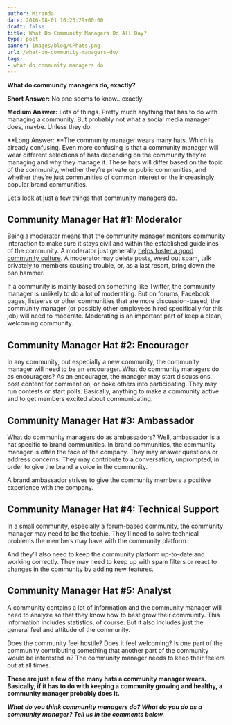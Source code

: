 ```yaml
---
author: Miranda
date: 2016-08-01 16:23:29+00:00
draft: false
title: What Do Community Managers Do All Day?
type: post
banner: images/blog/CPhats.png
url: /what-do-community-managers-do/
tags:
- what do community managers do
---
```


**What do community managers do, exactly?**

**Short Answer:** No one seems to know…exactly.

**Medium Answer:** Lots of things. Pretty much anything that has to do with managing a community. But probably not what a social media manager does, maybe. Unless they do.

**Long Answer: **The community manager wears many hats. Which is already confusing. Even more confusing is that a community manager will wear different selections of hats depending on the community they’re managing and why they manage it. These hats will differ based on the topic of the community, whether they’re private or public communities, and whether they’re just communities of common interest or the increasingly popular brand communities.

Let’s look at just a few things that community managers do.


## Community Manager Hat #1: Moderator


Being a moderator means that the community manager monitors community interaction to make sure it stays civil and within the established guidelines of the community. A moderator just generally [helps foster a good community culture](https://www.mail-list.com/positive-community-culture/). A moderator may delete posts, weed out spam, talk privately to members causing trouble, or, as a last resort, bring down the ban hammer.

If a community is mainly based on something like Twitter, the community manager is unlikely to do a lot of moderating. But on forums, Facebook pages, listservs or other communities that are more discussion-based, the community manager (or possibly other employees hired specifically for this job) will need to moderate. Moderating is an important part of keep a clean, welcoming community.


## Community Manager Hat #2: Encourager


In any community, but especially a new community, the community manager will need to be an encourager. What do community managers do as encouragers? As an encourager, the manager may start discussions, post content for comment on, or poke others into participating. They may run contests or start polls. Basically, anything to make a community active and to get members excited about communicating.


## Community Manager Hat #3: Ambassador


What do community managers do as ambassadors? Well, ambassador is a hat specific to brand communities. In brand communities, the community manager is often the face of the company. They may answer questions or address concerns. They may contribute to a conversation, unprompted, in order to give the brand a voice in the community.

A brand ambassador strives to give the community members a positive experience with the company.


## Community Manager Hat #4: Technical Support


In a small community, especially a forum-based community, the community manager may need to be the techie. They’ll need to solve technical problems the members may have with the community platform.

And they’ll also need to keep the community platform up-to-date and working correctly. They may need to keep up with spam filters or react to changes in the community by adding new features.


## Community Manager Hat #5: Analyst


A community contains a lot of information and the community manager will need to analyze so that they know how to best grow their community. This information includes statistics, of course. But it also includes just the general feel and attitude of the community.

Does the community feel hostile? Does it feel welcoming? Is one part of the community contributing something that another part of the community would be interested in? The community manager needs to keep their feelers out at all times.

**These are just a few of the many hats a community manager wears. Basically, if it has to do with keeping a community growing and healthy, a community manager probably does it.**

**_What do you think community managers do? What do you do as a community manager? Tell us in the comments below._**
